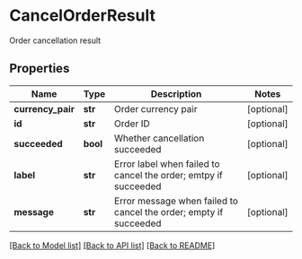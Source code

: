 # CancelOrderResult

Order cancellation result
## Properties
Name | Type | Description | Notes
------------ | ------------- | ------------- | -------------
**currency_pair** | **str** | Order currency pair | [optional] 
**id** | **str** | Order ID | [optional] 
**succeeded** | **bool** | Whether cancellation succeeded | [optional] 
**label** | **str** | Error label when failed to cancel the order; emtpy if succeeded | [optional] 
**message** | **str** | Error message when failed to cancel the order; empty if succeeded | [optional] 

[[Back to Model list]](../README.md#documentation-for-models) [[Back to API list]](../README.md#documentation-for-api-endpoints) [[Back to README]](../README.md)



